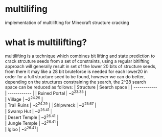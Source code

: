 # multilifing
implementation of multilifting for Minecraft structure cracking 

# what is multilifting?
multilifting is a technique which combines bit lifting and state prediction to crack strcuture seeds from a set of constraints, using a regular bitlifting approach will generally result in set of the lower 20 bits of structure seeds, from there it may like a 28 bit bruteforce is needed for each lower20 in order for a full structure seed to be found, however we can do better, depending on the structures constraining the search, the 2^28 search space can be reduced as follows:
| Structure     | Search space |
| ------------  | ------------ |
| Ruined Portal | ~2<sup>23.35</sup>     |       
| Village       | ~2<sup>24.29</sup>     |   
| Trail Ruins | ~2<sup>24.29</sup>      | 
| Shipwreck     | ~2<sup>25.67</sup>     |         
| Swamp Hut | ~2<sup>26.41</sup>      |   
| Desert Temple | ~2<sup>26.41</sup>      |           
| Jungle Temple | ~2<sup>26.41</sup>     |   
| Igloo | ~2<sup>26.41</sup>      |   
